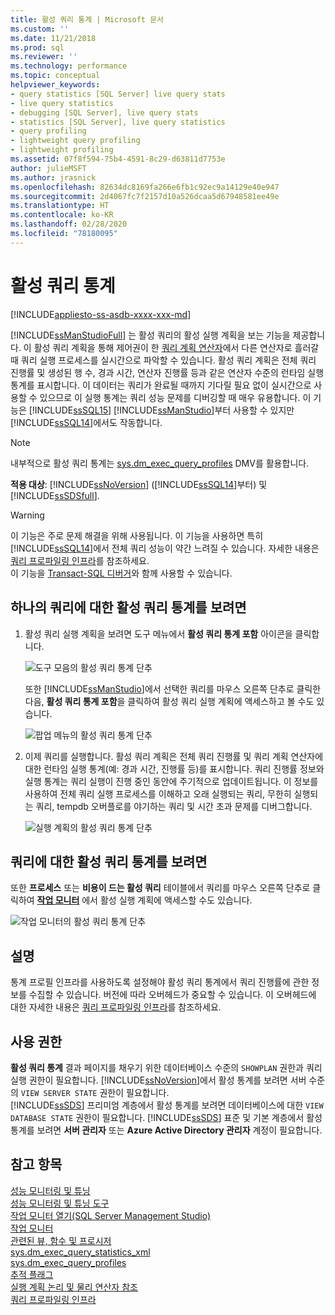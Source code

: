 ```yaml
---
title: 활성 쿼리 통계 | Microsoft 문서
ms.custom: ''
ms.date: 11/21/2018
ms.prod: sql
ms.reviewer: ''
ms.technology: performance
ms.topic: conceptual
helpviewer_keywords:
- query statistics [SQL Server] live query stats
- live query statistics
- debugging [SQL Server], live query stats
- statistics [SQL Server], live query statistics
- query profiling
- lightweight query profiling
- lightweight profiling
ms.assetid: 07f8f594-75b4-4591-8c29-d63811d7753e
author: julieMSFT
ms.author: jrasnick
ms.openlocfilehash: 82634dc8169fa266e6fb1c92ec9a14129e40e947
ms.sourcegitcommit: 2d4067fc7f2157d10a526dcaa5d67948581ee49e
ms.translationtype: HT
ms.contentlocale: ko-KR
ms.lasthandoff: 02/28/2020
ms.locfileid: "78180095"
---
```

# <a name="live-query-statistics"></a>활성 쿼리 통계
[!INCLUDE[appliesto-ss-asdb-xxxx-xxx-md](../../includes/appliesto-ss-asdb-xxxx-xxx-md.md)]

[!INCLUDE[ssManStudioFull](../../includes/ssmanstudiofull-md.md)] 는 활성 쿼리의 활성 실행 계획을 보는 기능을 제공합니다. 이 활성 쿼리 계획을 통해 제어권이 한 [쿼리 계획 연산자](../../relational-databases/showplan-logical-and-physical-operators-reference.md)에서 다른 연산자로 흘러갈 때 쿼리 실행 프로세스를 실시간으로 파악할 수 있습니다. 활성 쿼리 계획은 전체 쿼리 진행률 및 생성된 행 수, 경과 시간, 연산자 진행률 등과 같은 연산자 수준의 런타임 실행 통계를 표시합니다. 이 데이터는 쿼리가 완료될 때까지 기다릴 필요 없이 실시간으로 사용할 수 있으므로 이 실행 통계는 쿼리 성능 문제를 디버깅할 때 매우 유용합니다. 이 기능은 [!INCLUDE[ssSQL15](../../includes/sssql15-md.md)] [!INCLUDE[ssManStudio](../../includes/ssmanstudio-md.md)]부터 사용할 수 있지만 [!INCLUDE[ssSQL14](../../includes/sssql14-md.md)]에서도 작동합니다.  

> [!NOTE]
> 내부적으로 활성 쿼리 통계는 [sys.dm_exec_query_profiles](../../relational-databases/system-dynamic-management-views/sys-dm-exec-query-profiles-transact-sql.md) DMV를 활용합니다.
  
**적용 대상**: [!INCLUDE[ssNoVersion](../../includes/ssnoversion-md.md)] ([!INCLUDE[ssSQL14](../../includes/sssql14-md.md)]부터) 및 [!INCLUDE[ssSDSfull](../../includes/sssdsfull-md.md)].  
  
> [!WARNING]  
> 이 기능은 주로 문제 해결을 위해 사용됩니다. 이 기능을 사용하면 특히 [!INCLUDE[ssSQL14](../../includes/sssql14-md.md)]에서 전체 쿼리 성능이 약간 느려질 수 있습니다. 자세한 내용은 [쿼리 프로파일링 인프라](../../relational-databases/performance/query-profiling-infrastructure.md)를 참조하세요.  
> 이 기능을 [Transact-SQL 디버거](../../relational-databases/scripting/configure-firewall-rules-before-running-the-tsql-debugger.md)와 함께 사용할 수 있습니다.  
  
## <a name="to-view-live-query-statistics-for-one-query"></a>하나의 쿼리에 대한 활성 쿼리 통계를 보려면 
  
1.  활성 쿼리 실행 계획을 보려면 도구 메뉴에서 **활성 쿼리 통계 포함** 아이콘을 클릭합니다.  
  
     ![도구 모음의 활성 쿼리 통계 단추](../../relational-databases/performance/media/livequerystatstoolbar.png "도구 모음의 활성 쿼리 통계 단추")  
  
     또한 [!INCLUDE[ssManStudio](../../includes/ssmanstudio-md.md)]에서 선택한 쿼리를 마우스 오른쪽 단추로 클릭한 다음, **활성 쿼리 통계 포함**을 클릭하여 활성 쿼리 실행 계획에 액세스하고 볼 수도 있습니다.  
  
     ![팝업 메뉴의 활성 쿼리 통계 단추](../../relational-databases/performance/media/livequerystatsmenu.png "팝업 메뉴의 활성 쿼리 통계 단추")  
  
2.  이제 쿼리를 실행합니다. 활성 쿼리 계획은 전체 쿼리 진행률 및 쿼리 계획 연산자에 대한 런타임 실행 통계(예: 경과 시간, 진행률 등)를 표시합니다. 쿼리 진행률 정보와 실행 통계는 쿼리 실행이 진행 중인 동안에 주기적으로 업데이트됩니다. 이 정보를 사용하여 전체 쿼리 실행 프로세스를 이해하고 오래 실행되는 쿼리, 무한히 실행되는 쿼리, tempdb 오버플로를 야기하는 쿼리 및 시간 초과 문제를 디버그합니다.  
  
     ![실행 계획의 활성 쿼리 통계 단추](../../relational-databases/performance/media/livequerystatsplan.png "실행 계획의 활성 쿼리 통계 단추")  
  
## <a name="to-view-live-query-statistics-for-any-query"></a>쿼리에 대한 활성 쿼리 통계를 보려면 

또한 **프로세스** 또는 **비용이 드는 활성 쿼리** 테이블에서 쿼리를 마우스 오른쪽 단추로 클릭하여 **[작업 모니터](../../relational-databases/performance-monitor/activity-monitor.md)** 에서 활성 실행 계획에 액세스할 수도 있습니다.  
  
 ![작업 모니터의 활성 쿼리 통계 단추](../../relational-databases/performance/media/livequerystatsactmon.png "작업 모니터의 활성 쿼리 통계 단추")  
  
## <a name="remarks"></a>설명  
 통계 프로필 인프라를 사용하도록 설정해야 활성 쿼리 통계에서 쿼리 진행률에 관한 정보를 수집할 수 있습니다. 버전에 따라 오버헤드가 중요할 수 있습니다. 이 오버헤드에 대한 자세한 내용은 [쿼리 프로파일링 인프라](../../relational-databases/performance/query-profiling-infrastructure.md)를 참조하세요.
  
## <a name="permissions"></a>사용 권한  
**활성 쿼리 통계** 결과 페이지를 채우기 위한 데이터베이스 수준의 `SHOWPLAN` 권한과 쿼리 실행 권한이 필요합니다.
[!INCLUDE[ssNoVersion](../../includes/ssnoversion-md.md)]에서 활성 통계를 보려면 서버 수준의 `VIEW SERVER STATE` 권한이 필요합니다.  
[!INCLUDE[ssSDS](../../includes/sssds-md.md)] 프리미엄 계층에서 활성 통계를 보려면 데이터베이스에 대한 `VIEW DATABASE STATE` 권한이 필요합니다. [!INCLUDE[ssSDS](../../includes/sssds-md.md)] 표준 및 기본 계층에서 활성 통계를 보려면 **서버 관리자** 또는 **Azure Active Directory 관리자** 계정이 필요합니다.
  
## <a name="see-also"></a>참고 항목  
 [성능 모니터링 및 튜닝](../../relational-databases/performance/monitor-and-tune-for-performance.md)     
 [성능 모니터링 및 튜닝 도구](../../relational-databases/performance/performance-monitoring-and-tuning-tools.md)     
 [작업 모니터 열기&#40;SQL Server Management Studio&#41;](../../relational-databases/performance-monitor/open-activity-monitor-sql-server-management-studio.md)     
 [작업 모니터](../../relational-databases/performance-monitor/activity-monitor.md)     
 [관련된 뷰, 함수 및 프로시저](../../relational-databases/performance/monitoring-performance-by-using-the-query-store.md)     
 [sys.dm_exec_query_statistics_xml](../../relational-databases/system-dynamic-management-views/sys-dm-exec-query-statistics-xml-transact-sql.md)     
 [sys.dm_exec_query_profiles](../../relational-databases/system-dynamic-management-views/sys-dm-exec-query-profiles-transact-sql.md)     
 [추적 플래그](../../t-sql/database-console-commands/dbcc-traceon-trace-flags-transact-sql.md)    
 [실행 계획 논리 및 물리 연산자 참조](../../relational-databases/showplan-logical-and-physical-operators-reference.md)     
 [쿼리 프로파일링 인프라](../../relational-databases/performance/query-profiling-infrastructure.md)   
